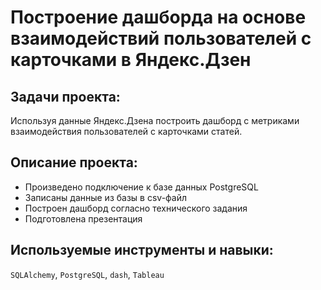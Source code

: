 # Построение дашборда на основе взаимодействий пользователей с карточками в Яндекс.Дзен

## Задачи проекта:

Используя данные Яндекс.Дзена построить дашборд с метриками взаимодействия пользователей с карточками статей.

## Описание проекта:

* Произведено подключение к базе данных PostgreSQL
* Записаны данные из базы в csv-файл
* Построен дашборд согласно технического задания
* Подготовлена презентация 

## Используемые инструменты и навыки:

`SQLAlchemy`, `PostgreSQL`, `dash`, `Tableau`

